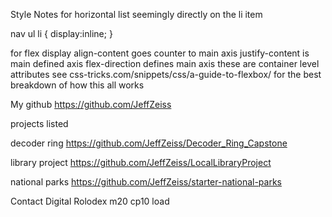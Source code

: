 Style Notes
for horizontal list seemingly directly on the li item

nav ul li {
display:inline;
}

for 
flex display 
align-content goes counter to main axis
justify-content is main defined axis
flex-direction defines main axis
these are container level attributes
see css-tricks.com/snippets/css/a-guide-to-flexbox/ 
for the best breakdown of how this all works

My github
https://github.com/JeffZeiss


projects listed



decoder ring
https://github.com/JeffZeiss/Decoder_Ring_Capstone

library project
https://github.com/JeffZeiss/LocalLibraryProject

national parks
https://github.com/JeffZeiss/starter-national-parks

Contact Digital Rolodex
m20 cp10 load

